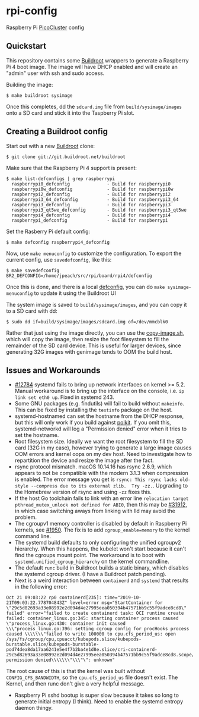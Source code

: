 # rpi-config
Raspberry Pi [PicoCluster](https://www.picocluster.com) config

## Quickstart
This repository contains some [Buildroot](https://www.buildroot.org)
wrappers to generate a Raspberry Pi 4 boot image. The image will have
DHCP enabled and will create an "admin" user with ssh and sudo access.

Building the image:
```
$ make buildroot sysimage
```

Once this completes, dd the `sdcard.img` file from `build/sysimage/images`
onto a SD card and stick it into the Taspberry Pi slot.

## Creating a Buildroot config

Start out with a new [Buildroot](https://www.buildroot.org) clone:
```
$ git clone git://git.buildroot.net/buildroot
```

Make sure that the Raspberry Pi 4 support is present:
```
$ make list-defconfigs | grep raspberrypi
  raspberrypi0_defconfig              - Build for raspberrypi0
  raspberrypi0w_defconfig             - Build for raspberrypi0w
  raspberrypi2_defconfig              - Build for raspberrypi2
  raspberrypi3_64_defconfig           - Build for raspberrypi3_64
  raspberrypi3_defconfig              - Build for raspberrypi3
  raspberrypi3_qt5we_defconfig        - Build for raspberrypi3_qt5we
  raspberrypi4_defconfig              - Build for raspberrypi4
  raspberrypi_defconfig               - Build for raspberrypi
```

Set the Rasberry Pi default config:
```
$ make defconfig raspberrypi4_defconfig
```

Now, use `make menuconfig` to customize the configuration. To export the
current config, use `savedefconfig`, like this:
```
$ make savedefconfig BR2_DEFCONFIG=/home/jpeach/src/rpi/board/rpi4/defconfig
```

Once this is done, and there is a local [defconfig](./board/rpi4/defconfig),
you can do `make sysimage-menuconfig` to update it using the Buildroot UI

The system image is saved to `build/sysimage/images`, and you can copy
it to a SD card with dd:
```
$ sudo dd if=build/sysimage/images/sdcard.img of=/dev/mmcblk0
```

Rather that just using the image directly, you can use the
[copy-image.sh](board/rpi4/copy-image.sh), which will copy the image,
then resize the foot filesystem to fill the remainder of the SD card
device. This is useful for larger devices, since generating 32G images
with genimage tends to OOM the build host.

## Issues and Workarounds

* [#12784](https://github.com/systemd/systemd/issues/12784)
  systemd fails to bring up network interfaces on kernel >= 5.2. Manual
  workaround is to bring up the interface on the console, i.e. `ip link
  set eth0 up`. Fixed in systemd 243.
* Some GNU packages (e.g. findutils) will fail to build without
  `makeinfo`. This can be fixed by installing the `textinfo` package on
  the host.
* systemd-hostnamed can set the hostname from the DHCP response, but this
  will only work if you build against
  [polkit](https://gitlab.freedesktop.org/polkit/polkit/). If you omit
  this, systemd-networkd will log a "Permission denied" error when it
  tries to set the hostname.
* Root filesystem size. Ideally we want the root filesystem to fill
  the SD card (32G in my case), however trying to generate a large image
  causes OOM errors and kernel oops on my dev host. Need to investigate
  how to repartition the device and resize the image after the fact.
* rsync protocol mismatch. macOS 10.14.16 has rsync 2.6.9, which
  appears to not be compatible with the modern 3.1.3 when compression
  is enabled. The error message you get is `rsync: This rsync lacks old-style --compress due to its external zlib.  Try -zz.`. Upgrading to the Homebrew version of rsync and using `-zz` fixes this.
* If the host Go toolchain fails to link with an error line `relocation target
  pthread_mutex_unlock not defined for ABI0`, then this may be
  [#31912](https://github.com/golang/go/issues/31912), in which case switching
  aways from linking with lld may avoid the problem.
* The cgroupv1 memory controller is disabled by default in Raspberry Pi
  kernels, see [#1950](https://github.com/raspberrypi/linux/issues/1950).
  The fix is to add `cgroup_enable=memory` to the kernel command line.
* The systemd build defaults to only configuring the unified cgroupv2
  hierarchy. When this happens, the kubelet won't start because it can't
  find the cgroups mount point. The workaround is to boot with
  `systemd.unified_cgroup_hierarchy` on the kernel commandline.
* The default `runc` build in Buildroot builds a static binary, which
  disables the systemd cgroup driver. (I have a Buildroot patch pending).
* Next is a weird interaction between `containerd` and `systemd` that results
  in the following error:
```
Oct 21 09:03:22 rp0 containerd[235]: time="2019-10-21T09:03:22.778704843Z" level=error msg="StartContainer for \"29c5d82693a33e08992e2d094d4e27995eea050394b47571bb9c55f9adce8cd8\" failed" error="failed to create containerd task: OCI runtime create failed: container_linux.go:345: starting container process caused \"process_linux.go:430: container init caused \\\"process_linux.go:396: setting cgroup config for procHooks process caused \\\\\\\"failed to write 100000 to cpu.cfs_period_us: open /sys/fs/cgroup/cpu,cpuacct/kubepods.slice/kubepods-burstable.slice/kubepods-burstable-pod74dea8da17aa6241e5e4f7b2ba4e1d8e.slice/cri-containerd-29c5d82693a33e08992e2d094d4e27995eea050394b47571bb9c55f9adce8cd8.scope/cpu.cfs_period_us: permission denied\\\\\\\"\\\"\": unknown"
```
  The root cause of this is that the kernel was built without
  `CONFIG_CFS_BANDWIDTH`, so the `cpu.cfs_period_us` file doesn't exist.
  The Kernel, and then runc don't give a very helpful message.
* Raspberry Pi sshd bootup is super slow because it takes so long to
  generate initial entropy (I think). Need to enable the systemd
  entropy daemon thingy.

